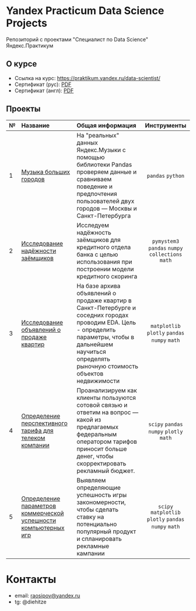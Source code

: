 # Yandex Praсtiсum Data Science Projects
Репозиторий с проектами "Специалист по Data Science"  
Яндекс.Практикум
## О курсе

- Ссылка на курс: https://praktikum.yandex.ru/data-scientist/
- Сертификат (рус): [PDF](yandex_praktikum_ru.pdf)
- Сертификат (англ): [PDF](yandex_praktikum_eng.pdf)

## Проекты

|№| Название | Общая информация | Инструменты |
|:---|:-------------------|:----------------------------------------------------------|:-----------:|
|1   |[Музыка больших городов](1st_project/README.md)|На "реальных" данных Яндекс.Музыки c помощью библиотеки Pandas проверяем данные и сравниваем поведение и предпочтения пользователей двух городов — Москвы и Санкт-Петербурга|`pandas` `python`|
|2   |[Исследование надёжности заёмщиков](2nd_project/README.md)|Исследуем надёжность заёмщиков для кредитного отдела банка с целью использования при построении модели кредитного скоринга|`pymystem3` `pandas` `numpy` `collections` `math`|
|3   |[Исследование объявлений о продаже квартир](3rd_project/README.md)|На базе архива объявлений о продаже квартир в Санкт-Петербурге и соседних городах проводим EDA. Цель - определить параметры, чтобы в дальнейшем научиться определять рыночную стоимость объектов недвижимости|`matplotlib` `plotly` `pandas` `numpy` `math`|
|4   |[Определение перспективного тарифа для телеком компании](4th_project/README.md)|Проанализируем как клиенты пользуются сотовой связью и ответим на вопрос — какой из предлагаемых федеральным оператором тарифов приносит больше денег, чтобы скорректировать рекламный бюджет.|`scipy` `pandas` `numpy` `plotly` `math`|
|5   |[Определение параметров коммерческой успешности компьютерных игр](5th_project/README.md)|Выявляем определяющие успешность игры закономерности, чтобы сделать ставку на потенциально популярный продукт и спланировать рекламные кампании|`scipy` `matplotlib` `plotly` `pandas` `numpy` `math`|


# Контакты

- email: raosipov@yandex.ru
- tg: @diehitze
